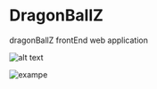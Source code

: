 # DragonBallZ
dragonBallZ frontEnd web application

![alt text](https://imgur.com/a/zy1uhrZ)

<blockquote class="imgur-embed-pub" lang="en" data-id="a/zy1uhrZ"><a href="//imgur.com/zy1uhrZ"></a></blockquote><script async src="//s.imgur.com/min/embed.js" charset="utf-8"></script>

![exampe](https://imgur.com/a/zy1uhrZ)
